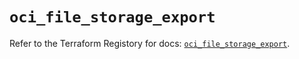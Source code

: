 # `oci_file_storage_export`

Refer to the Terraform Registory for docs: [`oci_file_storage_export`](https://registry.terraform.io/providers/oracle/oci/6.18.0/docs/resources/file_storage_export).
